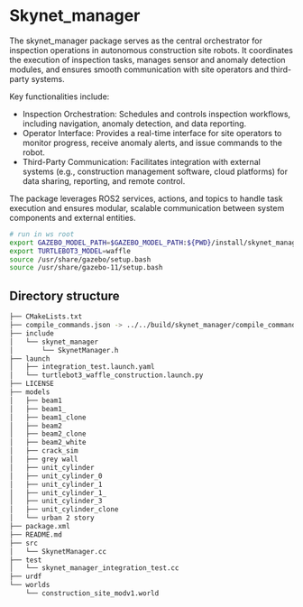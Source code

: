 # Skynet_manager 
The skynet_manager package serves as the central orchestrator for inspection operations in autonomous construction site robots. It coordinates the execution of inspection tasks, manages sensor and anomaly detection modules, and ensures smooth communication with site operators and third-party systems.

Key functionalities include:

- Inspection Orchestration: Schedules and controls inspection workflows, including navigation, anomaly detection, and data reporting.
- Operator Interface: Provides a real-time interface for site operators to monitor progress, receive anomaly alerts, and issue commands to the robot.
- Third-Party Communication: Facilitates integration with external systems (e.g., construction management software, cloud platforms) for data sharing, reporting, and remote control.

The package leverages ROS2 services, actions, and topics to handle task execution and ensures modular, scalable communication between system components and external entities.

```bash
# run in ws root
export GAZEBO_MODEL_PATH=$GAZEBO_MODEL_PATH:${PWD}/install/skynet_manager/share/skynet_manager/models/
export TURTLEBOT3_MODEL=waffle
source /usr/share/gazebo/setup.bash 
source /usr/share/gazebo-11/setup.bash

```


## Directory structure

```bash
├── CMakeLists.txt
├── compile_commands.json -> ../../build/skynet_manager/compile_commands.json
├── include
│   └── skynet_manager
│       └── SkynetManager.h
├── launch
│   ├── integration_test.launch.yaml
│   └── turtlebot3_waffle_construction.launch.py
├── LICENSE
├── models
│   ├── beam1
│   ├── beam1_
│   ├── beam1_clone
│   ├── beam2
│   ├── beam2_clone
│   ├── beam2_white
│   ├── crack_sim
│   ├── grey wall
│   ├── unit_cylinder
│   ├── unit_cylinder_0
│   ├── unit_cylinder_1
│   ├── unit_cylinder_1_
│   ├── unit_cylinder_3
│   ├── unit_cylinder_clone
│   └── urban 2 story
├── package.xml
├── README.md
├── src
│   └── SkynetManager.cc
├── test
│   └── skynet_manager_integration_test.cc
├── urdf
└── worlds
    └── construction_site_modv1.world

```
